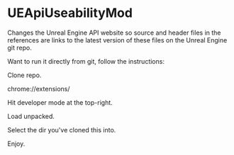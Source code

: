 # UEApiUseabilityMod
Changes the Unreal Engine API website so source and header files in the references are links to the latest version of these files on the Unreal Engine git repo.

Want to run it directly from git, follow the instructions:

Clone repo.

chrome://extensions/

Hit developer mode at the top-right.

Load unpacked.

Select the dir you've cloned this into.

Enjoy.
